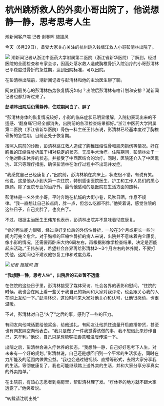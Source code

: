 

# 杭州跳桥救人的外卖小哥出院了，他说想静一静，思考思考人生

潮新闻客户端 记者 谢春晖 施雄风

今天（6月29日），备受大家关心关注的杭州跳入钱塘江救人小哥彭清林出院了。

![](https://inews.gtimg.com/om_bt/OcZHdEotb5AY7QsScpdh5Ma6ypdgK4AbFsDW_r_7Qukf0AA/1000)
潮新闻记者从浙江中医药大学附属第二医院（浙江省新华医院）了解到，经过医院的全面检查和专家会诊，因高处落水救人造成胸椎骨折入院治疗的小哥彭清林已平稳度过骨折的急性期，达到出院标准，可以出院。

在彭清林出院前，潮新闻记者与彭清林和他的主治医生聊了聊。

网友们最关心的彭清林伤势恢复情况如何？出院后彭清林有啥计划和安排？潮新闻记者也都打听过来了。

**彭清林出院后仍需静养，住院期间白了、胖了**

“彭清林身体的恢复情况较好，小彭的临床症状已明显缓解，入院初表现出来的不适感、‘翻身痛’已经全部消失，出院前的各项检查结果都好。”浙江中医药大学附属第二医院（浙江省新华医院）骨伤一科主任王伟东说，彭清林已经基本度过了胸椎骨折的急性期，目前正处于恢复期。

按照入院前的诊断，彭清林跳江救人造成了胸椎压缩性骨和肌肉损伤等情况。好在胸椎的压缩性骨折属于相对稳定的状态，无须手术治疗。住院期间，彭清林处于一个绝对卧床休养的状态，并接受了中西医结合的治疗。同时，医院还介入了中医熏洗、耳穴等理疗措施，确保彭清林在治疗过程中不出现并发症。

“我感觉自己已经康复了。”出院前，彭清林躺在病床上，状态很不错，有说有笑。他说，这是他从小到大第一次住院，特别感谢医院医生、护工和工作人员们的悉心照顾。除了医院专业的治疗外，最令他感动的是医院在生活方面的照料。

彭清林是一名外卖小哥，平时奔跑在杭城的大街小巷，风吹日晒，作息不规律。“我一直想让自己长点肉，胖一点，但怎么吃都不胖。”他笑着说，感觉住院的这些日子，自己变胖了，也变白了。

不过，根据主治医生王伟东也表示，彭清林出院并不意味着彻底康复。

“骨的再生能力很强，经过良好复位后的外伤性骨折，一般在3个月或更长一些时间内可完全愈合。对于胸椎的压缩性骨折的病人来说，出院并不意味着完全康复。像小彭的情况，还需要再卧床大约6周左右，再根据影像学检查结果，决定是否能起床活动。”王伟东说，希望社会各界再给彭清林2～3个月左右的休养期，不要打扰他，这期间也不建议他恢复工作和过度劳累。

![](https://inews.gtimg.com/om_bt/O1HQfUm1VKChGtNCjj40Nrh2eJUgY3aypJbVdVxBsHYg4AA/1000)_记者
施雄风 摄_

**“我想静一静，思考人生”，出院后的去处暂不透露**

在住院的这些日子里，彭清林接受了媒体采访、社会各界的表彰和慰问。“住院的时候，我也会在网上看一些关于我自己的新闻和大家对我评论，也会跟关心我的人在网上互动一下。”彭清林说，这段时间来大家对他关心和认可，让他很感动，也很温暖。

不过，彭清林对自己“火了”之后的事，感到了一些的压力。

有网友向他喊话要给他奖金、给他送礼，有网友让他抓住流量开启直播带货，甚至也有网友隔空向他表白。“我只是做了一件我觉得该做的事，我不想借此来炒作自己，来牟利。”他说，自己只是想能够把善意和温暖传递一下。

出院之后，彭清林会进入疗休养的状态。“我想静一静，自己好好思考下人生。对未来有一个好的规划。”彭清林说，自己还是想回归到一个平常的生活状态，同时在力所能及的范围内做做公益。“我也会通过短视频、直播等形式，去跟大家分享我的生活。等彻底康复了，我也可能继续踏上送外卖的生活，并和大家分享分享真实的外卖跑单。”

在出院前，有热心志愿者到病房里，帮彭清林理了发。“疗休养的地方就不跟大家透露了。”他笑着说。

“转载请注明出处”

